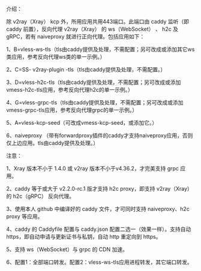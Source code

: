 介绍：

除 v2ray（Xray） kcp 外，所用应用共用443端口。此端口由 caddy 监听（即 caddy 前置），反向代理 v2ray（Xray） 的 ws（WebSocket） 、 h2c 及 gRPC，若有 naiveproxy 就进行正向代理。包括应用如下：

1、B=vless-ws-tls（tls由caddy提供及处理，不需配置；另可改成或添加其它ws类应用，参考反向代理ws类的单一示例。）

2、C=SS- v2ray-plugin -tls（tls由caddy提供及处理，不需配置。）

3、D=vless-h2c-tls（tls由caddy提供及处理，不需配置；另可改成或添加vmess-h2c-tls应用，参考反向代理h2c的单一示例。）

4、G=vless-grpc-tls（tls由caddy提供及处理，不需配置；另可改成或添加vmess-grpc-tls应用，参考反向代理grpc的单一示例。）

5、A=vless-kcp-seed（可改成vmess-kcp-seed，或添加它。）

6、naiveproxy （带有forwardproxy插件的caddy才支持naiveproxy应用，否则仅上边应用。tls由caddy提供及处理。）

注意：

1、Xray 版本不小于 1.4.0 或 v2ray 版本不小于v4.36.2，才完美支持 grpc 应用。

2、caddy 等于或大于 v2.2.0-rc.1 版才支持 h2c proxy，即支持 v2ray（Xray） 的 h2c（gRPC） 反向代理。

3、使用本人 github 中编译好的 caddy 文件，才可同时支持 naiveproxy、h2c proxy 等应用。

4、caddy 的 Caddyfile 配置与 caddy.json 配置二选一（效果一样）。支持自动 https，即自动申请与更新证书与私钥，自动 http 重定向到 https。

5、支持 ws（WebSocket）与 grpc 的 CDN 加速。

6、配置1：全部端口转发。配置2：vless-ws-tls应用进程转发，其它端口转发。
